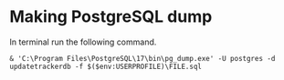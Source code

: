 # Making PostgreSQL dump

In terminal run the following command.
`````
& 'C:\Program Files\PostgreSQL\17\bin\pg_dump.exe' -U postgres -d updatetrackerdb -f $($env:USERPROFILE)\FILE.sql
`````
